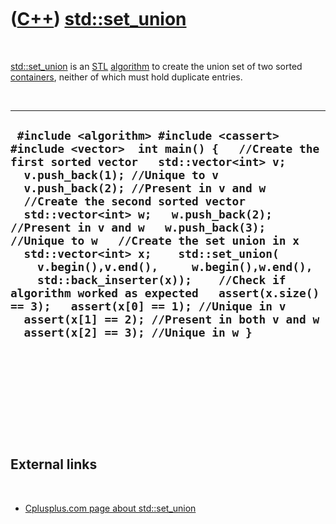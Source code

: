 



 

 

 

 

 

([C++](Cpp.md)) [std::set\_union](CppSet_union.md)
====================================================

 

[std::set\_union](CppSet_union.md) is an [STL](CppStl.md)
[algorithm](CppAlgorithm.md) to create the union set of two sorted
[containers](CppContainer.md), neither of which must hold duplicate
entries.

 

  -----------------------------------------------------------------------------------------------------------------------------------------------------------------------------------------------------------------------------------------------------------------------------------------------------------------------------------------------------------------------------------------------------------------------------------------------------------------------------------------------------------------------------------------------------------------------------------------------------------------------------------------------------------------------------------------
  ` #include <algorithm> #include <cassert> #include <vector>  int main() {   //Create the first sorted vector   std::vector<int> v;   v.push_back(1); //Unique to v   v.push_back(2); //Present in v and w   //Create the second sorted vector   std::vector<int> w;   w.push_back(2); //Present in v and w   w.push_back(3); //Unique to w   //Create the set union in x   std::vector<int> x;    std::set_union(     v.begin(),v.end(),     w.begin(),w.end(),     std::back_inserter(x));    //Check if algorithm worked as expected   assert(x.size() == 3);   assert(x[0] == 1); //Unique in v   assert(x[1] == 2); //Present in both v and w   assert(x[2] == 3); //Unique in w }`
  -----------------------------------------------------------------------------------------------------------------------------------------------------------------------------------------------------------------------------------------------------------------------------------------------------------------------------------------------------------------------------------------------------------------------------------------------------------------------------------------------------------------------------------------------------------------------------------------------------------------------------------------------------------------------------------------

 

 

 

 

 

External links
--------------

 

-   [Cplusplus.com page about
    std::set\_union](http://www.cplusplus.com/reference/algorithm/set_union)

 

 

 

 

 





 



